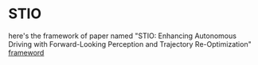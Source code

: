 # STIO

here's the framework of paper named "STIO: Enhancing Autonomous Driving with Forward-Looking Perception and Trajectory Re-Optimization"
[frameword](https://github.com/RobVisLab-NJUST/STIO/blob/main/framework.pdf)  

